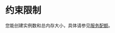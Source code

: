 # 约束限制<a name="api-constraint"></a>

您能创建实例数和总内存大小，具体请参见[服务配额](https://console.huaweicloud.com/console/?refrence=quota#/quota)。

